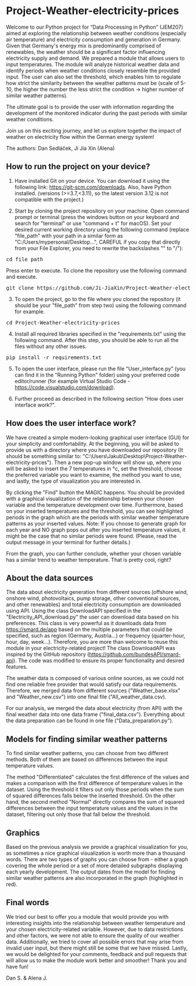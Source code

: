# Project-Weather-electricity-prices
Welcome to our Python project for “Data Processing in Python” (JEM207) aimed at exploring the relationship between weather conditions (especially air temperature) and electricity consumption and generation in Germany. Given that Germany's energy mix is predominantly comprised of renewables, the weather should be a significant factor influencing electricity supply and demand. We prepared a module that allows users to input temperatures. The module will analyze historical weather data and identify periods when weather conditions closely resemble the provided input. The user can also set the threshold, which enables him to regulate how strict the similarity between the weather patterns must be (scale of 5-10, the higher the number the less strict the condition -> higher number of similar weather patterns). 

The ultimate goal is to provide the user with information regarding the development of the monitored indicator during the past periods with similar weather conditions. 

Join us on this exciting journey, and let us explore together the impact of weather on electricity flow within the German energy system! 

The authors: Dan Sedláček, Ji Jia Xin (Alena)

## How to run the project on your device?
1. Have installed Git on your device. You can download it using the following link: https://git-scm.com/downloads. Also, have Python installed. (versions (>=3.7,<3.11), so the latest version 3.12 is not compatible with the project.)

2. Start by cloning the project repository on your machine. Open command prompt or terminal (press the windows button on your keyboard and search for "terminal" or use "command + t" for macOS). Set your desired current working directory using the following command (replace "file_path" with your path in a similar form as "C:/Users/mypersonal/Desktop...", CAREFUL if you copy that directly from your File Explorer, you need to rewrite the backslashes "\" to "/"):
<pre>
cd file_path
</pre>
Press enter to execute. To clone the repository use the following command and execute.
<pre>
git clone https://github.com/Ji-JiaXin/Project-Weather-electricity-prices.git
</pre>

3. To open the project, go to the file where you cloned the repository (it should be your "file_path" from step two) using the following command for example.
<pre>
cd Project-Weather-electricity-prices
</pre>

4. Install all required libraries specified in the "requirements.txt" using the following command. After this step, you should be able to run all the files without any other issues. 
<pre>
pip install -r requirements.txt
</pre>

5. To open the user interface, please run the file "User_interface.py" (you can find it in the "Running Python" folder) using your preferred code editor/runner (for example Virtual Studio Code - https://code.visualstudio.com/download). 

6. Further proceed as described in the following section "How does user interface work?". 

## How does the user interface work?
We have created a simple modern-looking graphical user interface (GUI) for your simplicity and comfortability. At the beginning, you will be asked to provide us with a directory where you have downloaded our repository (It should be something similar to: "C:\Users\Jakub\Desktop\Project-Weather-electricity-prices"). Then a new pop-up window will show up, where you will be asked to insert the 7 temperatures in °c, set the threshold, choose the preferred variable you want to examine, the method you want to use, and lastly, the type of visualization you are interested in. 

By clicking the "Find" button the MAGIC happens. You should be provided with a graphical visualization of the relationship between your chosen variable and the temperature development over time. Furthermore, based on your inserted temperatures and the threshold, you can see highlighted periods in the graph which are the periods with similar weather temperature patterns as your inserted values. 
Note: If you choose to generate graph for each year and NO graph pops out after you inserted temperature values, it might be the case that no similar periods were found. (Please, read the output message in your terminal for further details.)

From the graph, you can further conclude, whether your chosen variable has a similar trend to weather temperature. That is pretty cool, right?

## About the data sources
The data about electricity generation from different sources (offshore wind, onshore wind, photovoltaics, pump storage, other conventional sources, and other renewables) and total electricity consumption are downloaded using API. Using the class DownloadAPI specified in the "Electricity_API_download.py" the user can download data based on his preferences. This class is very powerful as it downloads data from https://smard.de/app based on the multiple parameters that could be specified, such as region (Germany, Austria...) or frequency (quarter-hour, hour, day, week...). Therefore, you are more than welcome to reuse this module in your electricity-related project! The class DownloadAPI was inspired by the GitHub repository (https://github.com/bundesAPI/smard-api). The code was modified to ensure its proper functionality and desired features. 

The weather data is composed of various online sources, as we could not find one reliable free provider that would satisfy our data requirements. Therefore, we merged data from different sources ("Weather_base.xlsx" and "Weather_new.csv") into one final file ("All_weather_data.csv). 

For our analysis, we merged the data about electricity (from API) with the final weather data into one data frame ("final_data.csv"). Everything about the data preparation can be found in one file ("Data_preparation.py").

## Models for finding similar weather patterns
To find similar weather patterns, you can choose from two different methods. Both of them are based on differences between the input temperature values. 

The method "Differentiated" calculates the first difference of the values and makes a comparison with the first difference of temperature values in the dataset. Using the threshold it filters out only those periods when the sum of squared differences falls below the inserted threshold. On the other hand, the second method "Normal" directly compares the sum of squared differences between the input temperature values and the values in the dataset, filtering out only those that fall below the threshold.   

## Graphics
Based on the previous analysis we provide a graphical visualization for you, as sometimes a nice graphical visualization is worth more than a thousand words. There are two types of graphs you can choose from - either a graph covering the whole period or a set of more detailed subgraphs displaying each yearly development. The output dates from the model for finding similar weather patterns are also incorporated in the graph (highlighted in red).  

## Final words
We tried our best to offer you a module that would provide you with interesting insights into the relationship between weather temperature and your chosen electricity-related variable. However, due to data restrictions and other factors, we were not able to ensure the quality of our weather data. Additionally, we tried to cover all possible errors that may arise from invalid user input, but there might still be some that we have missed. Lastly, we would be delighted for your comments, feedback and pull requests that will allow us to make the module work better and smoother! Thank you and have fun! 

Dan S. & Alena J.
 

